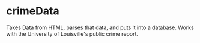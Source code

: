 # crimeData
Takes Data from HTML, parses that data, and puts it into a database.  Works with the University of Louisville's public crime report.
